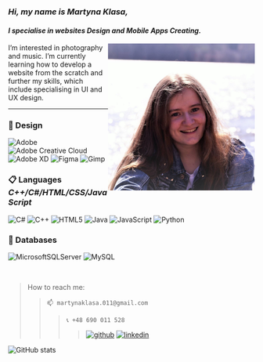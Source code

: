 ### _Hi, my name is Martyna Klasa,_
#### _I specialise in websites Design and Mobile Apps Creating._
<img src='https://github.com/mklasam/mklasam/blob/69a6f5531a8c42c73159e10f7504214b2b493b43/ja.jpg' height='300' align='right'>
I’m interested in photography and music.
I’m currently learning how to develop a website from the scratch and further my skills, which include specialising in UI and UX design.

<hr>
<div align = left>

### 🎨 Design
 
![Adobe](https://img.shields.io/badge/adobe-%23FF0000.svg?style=for-the-badge&logo=adobe&logoColor=white)
![Adobe Creative Cloud](https://img.shields.io/badge/Adobe%20Creative%20Cloud-DA1F26.svg?style=for-the-badge&logo=Adobe%20Creative%20Cloud&logoColor=white)
![Adobe XD](https://img.shields.io/badge/Adobe%20XD-470137?style=for-the-badge&logo=Adobe%20XD&logoColor=#FF61F6) 
![Figma](https://img.shields.io/badge/figma-%23F24E1E.svg?style=for-the-badge&logo=figma&logoColor=white) 
![Gimp](https://img.shields.io/badge/Gimp-657D8B?style=for-the-badge&logo=gimp&logoColor=FFFFFF)

### 📋 Languages *C++/C#/HTML/CSS/JavaScript*
![C#](https://img.shields.io/badge/c%23-%23239120.svg?style=for-the-badge&logo=c-sharp&logoColor=white)
![C++](https://img.shields.io/badge/c++-%2300599C.svg?style=for-the-badge&logo=c%2B%2B&logoColor=white)
![HTML5](https://img.shields.io/badge/html5-%23E34F26.svg?style=for-the-badge&logo=html5&logoColor=white)
![Java](https://img.shields.io/badge/java-%23ED8B00.svg?style=for-the-badge&logo=java&logoColor=white)
![JavaScript](https://img.shields.io/badge/javascript-%23323330.svg?style=for-the-badge&logo=javascript&logoColor=%23F7DF1E)
![Python](https://img.shields.io/badge/python-3670A0?style=for-the-badge&logo=python&logoColor=ffdd54)

### 💾 Databases
![MicrosoftSQLServer](https://img.shields.io/badge/Microsoft%20SQL%20Sever-CC2927?style=for-the-badge&logo=microsoft%20sql%20server&logoColor=white)
![MySQL](https://img.shields.io/badge/mysql-%2300000f.svg?style=for-the-badge&logo=mysql&logoColor=white) 
  
</div>
<br>


> How to reach me: 
> > `📫 martynaklasa.011@gmail.com`
> > > `📞 +48 690 011 528`
> > > >[<img src='https://cdn.jsdelivr.net/npm/simple-icons@3.0.1/icons/github.svg' alt='github' height='40'>](https://github.com/mklasam)  [<img src='https://cdn.jsdelivr.net/npm/simple-icons@3.0.1/icons/linkedin.svg' alt='linkedin' height='40'>](https://www.linkedin.com/in/martyna-klasa-075a22212/)  

![GitHub stats](https://github-readme-stats.vercel.app/api?username=mklasam&show_icons=true)  

